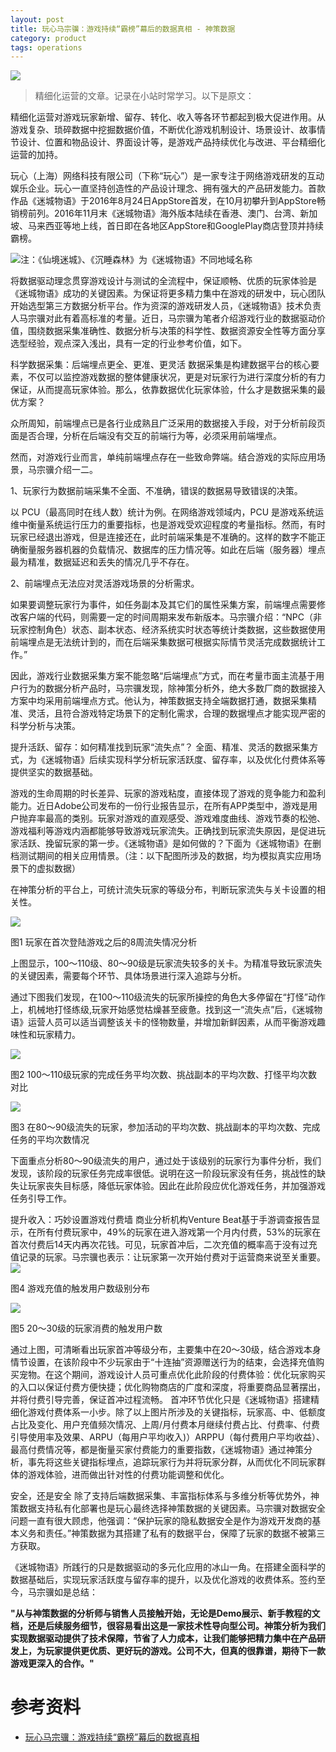```yaml
---
layout: post
title: 玩心马宗骥：游戏持续“霸榜”幕后的数据真相 - 神策数据
category: product
tags: operations
---
```

![](https://cdn.kelu.org/blog/2017/09/data1.jpg)

>  精细化运营的文章。记录在小站时常学习。以下是原文：

精细化运营对游戏玩家新增、留存、转化、收入等各环节都起到极大促进作用。从游戏复杂、琐碎数据中挖掘数据价值，不断优化游戏机制设计、场景设计、故事情节设计、位置和物品设计、界面设计等，是游戏产品持续优化与改进、平台精细化运营的加持。

玩心（上海）网络科技有限公司（下称“玩心”）是一家专注于网络游戏研发的互动娱乐企业。玩心一直坚持创造性的产品设计理念、拥有强大的产品研发能力。首款作品《迷城物语》于2016年8月24日AppStore首发，在10月初攀升到AppStore畅销榜前列。2016年11月末《迷城物语》海外版本陆续在香港、澳门、台湾、新加坡、马来西亚等地上线，首日即在各地区AppStore和GooglePlay商店登顶并持续霸榜。

![](https://cdn.kelu.org/blog/2017/09/data2.png)注：《仙境迷城》、《沉睡森林》为《迷城物语》不同地域名称

将数据驱动理念贯穿游戏设计与测试的全流程中，保证顺畅、优质的玩家体验是《迷城物语》成功的关键因素。为保证将更多精力集中在游戏的研发中，玩心团队开始选型第三方数据分析平台。作为资深的游戏研发人员，《迷城物语》技术负责人马宗骥对此有着高标准的考量。近日，马宗骥为笔者介绍游戏行业的数据驱动价值，围绕数据采集准确性、数据分析与决策的科学性、数据资源安全性等方面分享选型经验，观点深入浅出，具有一定的行业参考价值，如下。

科学数据采集：后端埋点更全、更准、更灵活 数据采集是构建数据平台的核心要素，不仅可以监控游戏数据的整体健康状况，更是对玩家行为进行深度分析的有力保证，从而提高玩家体验。那么，依靠数据优化玩家体验，什么才是数据采集的最优方案？

众所周知，前端埋点已是各行业成熟且广泛采用的数据接入手段，对于分析前段页面是否合理，分析在后端没有交互的前端行为等，必须采用前端埋点。

然而，对游戏行业而言，单纯前端埋点存在一些致命弊端。结合游戏的实际应用场景，马宗骥介绍一二。

1、玩家行为数据前端采集不全面、不准确，错误的数据易导致错误的决策。

以 PCU（最高同时在线人数）统计为例。在网络游戏领域内，PCU 是游戏系统运维中衡量系统运行压力的重要指标，也是游戏受欢迎程度的考量指标。然而，有时玩家已经退出游戏，但是连接还在，此时前端采集是不准确的。这样的数字不能正确衡量服务器机器的负载情况、数据库的压力情况等。如此在后端（服务器）埋点最为精准，数据延迟和丢失的情况几乎不存在。

2、前端埋点无法应对灵活游戏场景的分析需求。

如果要调整玩家行为事件，如任务副本及其它们的属性采集方案，前端埋点需要修改客户端的代码，则需要一定的时间周期来发布新版本。马宗骥介绍：“NPC（非玩家控制角色）状态、副本状态、经济系统实时状态等统计类数据，这些数据使用前端埋点是无法统计到的，而在后端采集数据可根据实际情节灵活完成数据统计工作。” 

因此，游戏行业数据采集方案不能忽略“后端埋点”方式，而在考量市面主流基于用户行为的数据分析产品时，马宗骥发现，除神策分析外，绝大多数厂商的数据接入方案中均采用前端埋点方式。他认为，神策数据支持全端数据打通，数据采集精准、灵活，且符合游戏特定场景下的定制化需求，合理的数据埋点才能实现严密的科学分析与决策。

提升活跃、留存：如何精准找到玩家“流失点”？ 全面、精准、灵活的数据采集方式，为《迷城物语》后续实现科学分析玩家活跃度、留存率，以及优化付费体系等提供坚实的数据基础。

游戏的生命周期的时长差异、玩家的游戏粘度，直接体现了游戏的竞争能力和盈利能力。近日Adobe公司发布的一份行业报告显示，在所有APP类型中，游戏是用户抛弃率最高的类别。玩家对游戏的直观感受、游戏难度曲线、游戏节奏的松弛、游戏福利等游戏内涵都能够导致游戏玩家流失。正确找到玩家流失原因，是促进玩家活跃、挽留玩家的第一步。《迷城物语》是如何做的？下面为《迷城物语》在删档测试期间的相关应用情景。（注：以下配图所涉及的数据，均为模拟真实应用场景下的虚拟数据）

在神策分析的平台上，可统计流失玩家的等级分布，判断玩家流失与关卡设置的相关性。

![](https://cdn.kelu.org/blog/2017/09/data11.jpg)

图1 玩家在首次登陆游戏之后的8周流失情况分析

上图显示，100～110级、80～90级是玩家流失较多的关卡。为精准导致玩家流失的关键因素，需要每个环节、具体场景进行深入追踪与分析。

通过下图我们发现，在100～110级流失的玩家所操控的角色大多停留在“打怪”动作上，机械地打怪练级,玩家开始感觉枯燥甚至疲惫。找到这一“流失点”后，《迷城物语》运营人员可以适当调整该关卡的怪物数量，并增加新鲜因素，从而平衡游戏趣味性和玩家精力。

![](https://cdn.kelu.org/blog/2017/09/data12.jpg)

图2 100～110级玩家的完成任务平均次数、挑战副本的平均次数、打怪平均次数对比

![](https://cdn.kelu.org/blog/2017/09/data13.jpg)

图3 在80～90级流失的玩家，参加活动的平均次数、挑战副本的平均次数、完成任务的平均次数情况

下面重点分析80～90级流失的用户，通过处于该级别的玩家行为事件分析，我们发现，该阶段的玩家任务完成率很低。说明在这一阶段玩家没有任务，挑战性的缺失让玩家丧失目标感，降低玩家体验。因此在此阶段应优化游戏任务，并加强游戏任务引导工作。

提升收入：巧妙设置游戏付费墙 商业分析机构Venture Beat基于手游调查报告显示，在所有付费玩家中，49%的玩家在进入游戏第一个月内付费，53%的玩家在首次付费后14天内再次花钱。可见，玩家首冲后，二次充值的概率高于没有过充值记录的玩家。马宗骥也表示：让玩家第一次开始付费对于运营商来说至关重要。 ![](https://cdn.kelu.org/blog/2017/09/data14.jpg)

图4 游戏充值的触发用户数级别分布

![](https://cdn.kelu.org/blog/2017/09/data15.jpg)

图5 20～30级的玩家消费的触发用户数

通过上图，可清晰看出玩家首冲等级分布，主要集中在20～30级，结合游戏本身情节设置，在该阶段中不少玩家由于“十连抽”资源赠送行为的结束，会选择充值购买宠物。在这个期间，游戏设计人员可重点优化此阶段的付费体验：优化玩家购买的入口以保证付费方便快捷；优化购物商店的广度和深度，将重要商品显著摆出，并将付费引导完善，保证首冲过程流畅。 首冲环节优化只是《迷城物语》搭建精细化游戏付费体系一小步。除了以上图片所涉及的关键指标，玩家高、中、低额度占比及变化、用户充值频次情况、上周/月付费本月继续付费占比、付费率、付费引导使用率及效果、ARPU（每用户平均收入)）ARPPU（每付费用户平均收益）、最高付费情况等，都是衡量买家付费能力的重要指数，《迷城物语》通过神策分析，事先将这些关键指标埋点，追踪玩家行为并将玩家分群，从而优化不同玩家群体的游戏体验，进而做出针对性的付费功能调整和优化。

安全，还是安全 除了支持后端数据采集、丰富指标体系与多维分析等优势外，神策数据支持私有化部署也是玩心最终选择神策数据的关键因素。马宗骥对数据安全问题一直有很大顾虑，他强调：“保护玩家的隐私数据安全是作为游戏开发商的基本义务和责任。”神策数据为其搭建了私有的数据平台，保障了玩家的数据不被第三方获取。

《迷城物语》所践行的只是数据驱动的多元化应用的冰山一角。在搭建全面科学的数据基础后，实现玩家活跃度与留存率的提升，以及优化游戏的收费体系。签约至今，马宗骥如是总结：

**"从与神策数据的分析师与销售人员接触开始，无论是Demo展示、新手教程的文档，还是后续服务细节，很容易看出这是一家技术性导向型公司。神策分析为我们实现数据驱动提供了技术保障，节省了人力成本，让我们能够把精力集中在产品研发上，为玩家提供更优质、更好玩的游戏。公司不大，但真的很靠谱，期待下一款游戏更深入的合作。"**

# 参考资料

* [玩心马宗骥：游戏持续“霸榜”幕后的数据真相](https://sensorsdata.cn/blog/wan-xin-ma-zong-ji-you-xi-chi-xu-ba-bang-mu-hou-de-shu-ju-zhen-xiang-2)
